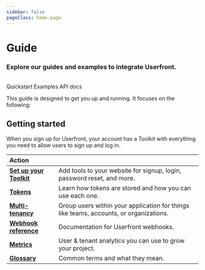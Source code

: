 ```yaml
---
sidebar: false
pageClass: home-page
---
```


# Guide

### Explore our guides and examples to integrate Userfront.

<br>
<router-link :to="{ path: '/guide/quickstart.html' }" class="el-button el-button--primary" style="min-width: 120px">Quickstart
</router-link>
<router-link :to="{ path: '/examples/' }" class="el-button el-button--primary" style="min-width: 120px">Examples</router-link>
<router-link :to="{ path: '/docs/api.html' }" class="el-button el-button--primary" style="min-width: 120px">API docs</router-link>

This guide is designed to get you up and running. It focuses on the following:

<!-- ### Userfront features

- Toolkit
- Build your own forms
- Activating your account
- Import or export users

### Reference materials

- Core JS library
- Webhooks
- Glossary of terms

### General learning

- JWT (JSON Web Tokens)
- Multi-tenancy
- Metrics -->

## Getting started

When you sign up for Userfront, your account has a Toolkit with everything you need to allow users to sign up and log in.

| Action                                              |                                                                                        |
| :-------------------------------------------------- | -------------------------------------------------------------------------------------- |
| [**Set up your Toolkit**](/guide/toolkit/)          | Add tools to your website for signup, login, password reset, and more.                 |
| [**Tokens**](/guide/auth/token-flow.html)           | Learn how tokens are stored and how you can use each one.                              |
| [**Multi-tenancy**](/guide/auth/multi-tenancy.html) | Group users within your application for things like teams, accounts, or organizations. |
| [**Webhook reference**](/docs/webhooks.html)        | Documentation for Userfront webhooks.                                                  |
| [**Metrics**](/guide/cohort-analysis.html)          | User & tenant analytics you can use to grow your project.                              |
| [**Glossary**](/guide/glossary.html)                | Common terms and what they mean.                                                       |

<!-- | [**Security**](/security.html)                        | Understand the built-in best practices that protect your data.                                              | -->
